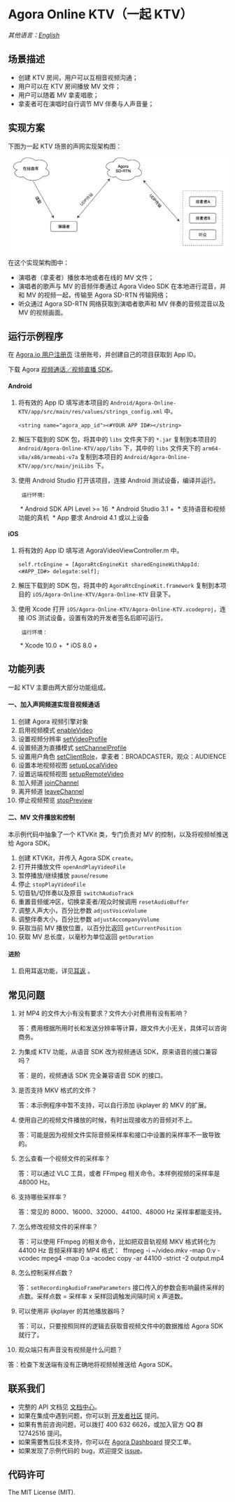 # Agora Online KTV（一起 KTV）

*其他语言：[English](README.md)*

## 场景描述
- 创建 KTV 房间，用户可以互相音视频沟通；
- 用户可以在 KTV 房间播放 MV 文件；
- 用户可以随着 MV 拿麦唱歌；
- 拿麦者可在演唱时自行调节 MV 伴奏与人声音量；

## 实现方案
下图为一起 KTV 场景的声网实现架构图：

![KTV 架构图](Image/ktv_together.png)

在这个实现架构图中：

- 演唱者（拿麦者）播放本地或者在线的 MV 文件；
- 演唱者的歌声与 MV 的音频伴奏通过 Agora Video SDK 在本地进行混音，并和 MV 的视频一起，传输至 Agora SD-RTN 传输网络；
- 听众通过 Agora SD-RTN 网络获取到演唱者歌声和 MV 伴奏的音频混音以及 MV 的视频画面。

## 运行示例程序
在 [Agora.io 用户注册页](https://dashboard.agora.io/cn/signup/) 注册账号，并创建自己的项目获取到 App ID。

下载 Agora [视频通话／视频直播 SDK](https://docs.agora.io/cn/Interactive%20Broadcast/downloads)。

#### Android
1. 将有效的 App ID 填写进本项目的 `Android/Agora-Online-KTV/app/src/main/res/values/strings_config.xml` 中。

	```
	<string name="agora_app_id"><#YOUR APP ID#></string>
	```

2. 解压下载到的 SDK 包，将其中的 `libs` 文件夹下的 `*.jar` 复制到本项目的 `Android/Agora-Online-KTV/app/libs` 下，其中的 `libs` 文件夹下的 `arm64-v8a/x86/armeabi-v7a` 复制到本项目的 `Android/Agora-Online-KTV/app/src/main/jniLibs` 下。

3. 使用 Android Studio 打开该项目，连接 Android 测试设备，编译并运行。

		运行环境:
	​	* Android SDK API Level >= 16
	​	* Android Studio 3.1 +
	​	* 支持语音和视频功能的真机
	​	* App 要求 Android 4.1 或以上设备

#### iOS
1. 将有效的 App ID 填写进 AgoraVideoViewController.m 中。

	```
	self.rtcEngine = [AgoraRtcEngineKit sharedEngineWithAppId:<#APP_ID#> delegate:self];
	```
2. 解压下载到的 SDK 包，将其中的 `AgoraRtcEngineKit.framework` 复制到本项目的 `iOS/Agora-Online-KTV/Agora-Online-KTV` 目录下。

3. 使用 Xcode 打开 `iOS/Agora-Online-KTV/Agora-Online-KTV.xcodeproj`，连接 iOS 测试设备，设置有效的开发者签名后即可运行。

		运行环境：
	​	* Xcode 10.0 +
	​	* iOS 8.0 +

## 功能列表
一起 KTV 主要由两大部分功能组成。
#### 一、加入声网频道实现音视频通话

1. 创建 Agora 视频引擎对象
2. 启用视频模式 [enableVideo](https://docs.agora.io/cn/Interactive%20Broadcast/API%20Reference/oc/Classes/AgoraRtcEngineKit.html#//api/name/enableVideo)
3. 设置视频分辨率 [setVideoProfile](https://docs.agora.io/cn/Interactive%20Broadcast/API%20Reference/oc/Classes/AgoraRtcEngineKit.html#//api/name/setVideoProfile:swapWidthAndHeight:)
4. 设置频道为直播模式 [setChannelProfile](https://docs.agora.io/cn/Interactive%20Broadcast/API%20Reference/oc/Classes/AgoraRtcEngineKit.html#//api/name/setChannelProfile:)
5. 设置用户角色 [setClientRole](https://docs.agora.io/cn/Interactive%20Broadcast/API%20Reference/oc/Classes/AgoraRtcEngineKit.html#//api/name/setClientRole:)，拿麦者：BROADCASTER，观众：AUDIENCE
6. 设置本地视频视图 [setupLocalVideo](https://docs.agora.io/cn/Interactive%20Broadcast/API%20Reference/oc/Classes/AgoraRtcEngineKit.html#//api/name/setupLocalVideo:)
7. 设置远端视频视图 [setupRemoteVideo](https://docs.agora.io/cn/Interactive%20Broadcast/API%20Reference/oc/Classes/AgoraRtcEngineKit.html#//api/name/setupRemoteVideo:)
8. 加入频道 [joinChannel](https://docs.agora.io/cn/Interactive%20Broadcast/API%20Reference/oc/Classes/AgoraRtcEngineKit.html#//api/name/joinChannelByToken:channelId:info:uid:joinSuccess:)
9. 离开频道 [leaveChannel](https://docs.agora.io/cn/Interactive%20Broadcast/API%20Reference/oc/Classes/AgoraRtcEngineKit.html#//api/name/leaveChannel:)
10. 停止视频预览 [stopPreview](https://docs.agora.io/cn/Interactive%20Broadcast/API%20Reference/oc/Classes/AgoraRtcEngineKit.html#//api/name/stopPreview)

#### 二、MV 文件播放和控制
本示例代码中抽象了一个 KTVKit 类，专门负责对 MV 的控制，以及将视频帧推送给 Agora SDK。

1. 创建 KTVKit，并传入 Agora SDK `create`。
2. 打开并播放文件 `openAndPlayVideoFile`
3. 暂停播放/继续播放 `pause`/`resume`
4. 停止 `stopPlayVideoFile`
5. 切音轨/切伴奏以及原音 `switchAudioTrack`
6. 重置音频缓冲区，切换拿麦者/观众时候调用 `resetAudioBuffer`
7. 调整人声大小，百分比参数 `adjustVoiceVolume`
8. 调整伴奏大小，百分比参数 `adjustAccompanyVolume`
9. 获取当前 MV 播放位置，以百分比返回 `getCurrentPosition`
10. 获取 MV 总长度，以毫秒为单位返回 `getDuration`

#### 进阶
1. 启用耳返功能，详见[耳返](https://docs.agora.io/cn/Interactive%20Broadcast/in-ear_android?platform=Android) 。

## 常见问题
1. 对 MP4 的文件大小有没有要求？文件大小对费用有没有影响？

   答：费用根据所用时长和发送分辨率等计算，跟文件大小无关，具体可以咨询商务。

2. 为集成 KTV 功能，从语音 SDK 改为视频通话 SDK，原来语音的接口兼容吗？

   答：是的，视频通话 SDK 完全兼容语音 SDK 的接口。

3. 是否支持 MKV 格式的文件？

   答：本示例程序中暂不支持，可以自行添加 ijkplayer 的 MKV 的扩展。

4. 使用自己的视频文件播放的时候，有时出现接收方的音频对不上。

   答：可能是因为视频文件实际音频采样率和接口中设置的采样率不一致导致的。

5. 怎么查看一个视频文件的采样率？

   答：可以通过 VLC 工具，或者 FFmpeg 相关命令。本样例视频的采样率是 48000 Hz。

6. 支持哪些采样率？

   答：常见的 8000、16000、32000、44100、48000 Hz 采样率都能支持。 

7. 怎么修改视频文件的采样率？

   答：可以使用 FFmpeg 的相关命令，比如把双音轨视频 MKV 格式转化为 44100 Hz 音频采样率的 MP4 格式：
   ​	ffmpeg -i ~/video.mkv -map 0:v -vcodec mpeg4 -map 0:a -acodec copy -ar 44100 -strict -2 output.mp4

8. 怎么控制采样点数？

   答：`setRecordingAudioFrameParameters` 接口传入的参数会影响最终采样的点数。采样点数 = 采样率 x 采样回调触发间隔时间 x 声道数。

9. 可以使用非 ijkplayer 的其他播放器吗？

   答：可以，只要按照同样的逻辑去获取音视频文件中的数据推给 Agora SDK 就行了。

10. 观众端只有声音没有视频是什么问题？

  答：检查下发送端有没有正确地将视频帧推送给 Agora SDK。

## 联系我们

- 完整的 API 文档见 [文档中心](https://docs.agora.io/cn/)。
- 如果在集成中遇到问题，你可以到 [开发者社区](https://dev.agora.io/cn/) 提问。
- 如果有售前咨询问题，可以拨打 400 632 6626，或加入官方 QQ 群 12742516 提问。
- 如果需要售后技术支持，你可以在 [Agora Dashboard](https://dashboard.agora.io) 提交工单。
- 如果发现了示例代码的 bug，欢迎提交 [issue](https://github.com/AgoraIO/Agora-Online-KTV/issues)。

## 代码许可

The MIT License (MIT).
